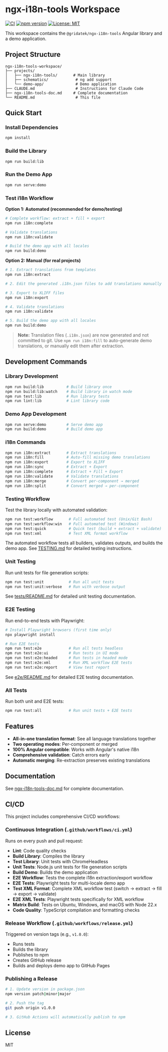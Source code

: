 # ngx-i18n-tools Workspace

[![CI](https://github.com/gridatek/ngx-i18n-tools/workflows/CI/badge.svg)](https://github.com/gridatek/ngx-i18n-tools/actions/workflows/ci.yml)
[![npm version](https://badge.fury.io/js/%40gridatek%2Fngx-i18n-tools.svg)](https://www.npmjs.com/package/@gridatek/ngx-i18n-tools)
[![License: MIT](https://img.shields.io/badge/License-MIT-yellow.svg)](https://opensource.org/licenses/MIT)

This workspace contains the `@gridatek/ngx-i18n-tools` Angular library and a demo application.

## Project Structure

```
ngx-i18n-tools-workspace/
├── projects/
│   ├── ngx-i18n-tools/       # Main library
│   ├── schematics/            # ng add support
│   └── demo-app/              # Demo application
├── CLAUDE.md                  # Instructions for Claude Code
├── ngx-i18n-tools-doc.md     # Complete documentation
└── README.md                  # This file
```

## Quick Start

### Install Dependencies

```bash
npm install
```

### Build the Library

```bash
npm run build:lib
```

### Run the Demo App

```bash
npm run serve:demo
```

### Test i18n Workflow

**Option 1: Automated (recommended for demo/testing)**

```bash
# Complete workflow: extract + fill + export
npm run i18n:complete

# Validate translations
npm run i18n:validate

# Build the demo app with all locales
npm run build:demo
```

**Option 2: Manual (for real projects)**

```bash
# 1. Extract translations from templates
npm run i18n:extract

# 2. Edit the generated .i18n.json files to add translations manually

# 3. Export to XLIFF files
npm run i18n:export

# 4. Validate translations
npm run i18n:validate

# 5. Build the demo app with all locales
npm run build:demo
```

> **Note:** Translation files (`.i18n.json`) are now generated and not committed to git. Use `npm run i18n:fill` to auto-generate demo translations, or manually edit them after extraction.

## Development Commands

### Library Development

```bash
npm run build:lib          # Build library once
npm run build:lib:watch    # Build library in watch mode
npm run test:lib           # Run library tests
npm run lint:lib           # Lint library code
```

### Demo App Development

```bash
npm run serve:demo         # Serve demo app
npm run build:demo         # Build demo app
```

### i18n Commands

```bash
npm run i18n:extract       # Extract translations
npm run i18n:fill          # Auto-fill missing demo translations
npm run i18n:export        # Export to XLIFF
npm run i18n:sync          # Extract + Export
npm run i18n:complete      # Extract + Fill + Export
npm run i18n:validate      # Validate translations
npm run i18n:merge         # Convert per-component → merged
npm run i18n:split         # Convert merged → per-component
```

### Testing Workflow

Test the library locally with automated validation:

```bash
npm run test:workflow       # Full automated test (Unix/Git Bash)
npm run test:workflow:win   # Full automated test (Windows)
npm run test:quick          # Quick test (build + extract + validate)
npm run test:xml            # Test XML format workflow
```

The automated workflow tests all builders, validates outputs, and builds the demo app. See [TESTING.md](./TESTING.md) for detailed testing instructions.

### Unit Testing

Run unit tests for file generation scripts:

```bash
npm run test:unit           # Run all unit tests
npm run test:unit:verbose   # Run with verbose output
```

See [tests/README.md](./tests/README.md) for detailed unit testing documentation.

### E2E Testing

Run end-to-end tests with Playwright:

```bash
# Install Playwright browsers (first time only)
npx playwright install

# Run E2E tests
npm run test:e2e            # Run all tests headless
npm run test:e2e:ui         # Run tests in UI mode
npm run test:e2e:headed     # Run tests in headed mode
npm run test:e2e:xml        # Run XML workflow E2E tests
npm run test:e2e:report     # View test report
```

See [e2e/README.md](./e2e/README.md) for detailed E2E testing documentation.

### All Tests

Run both unit and E2E tests:

```bash
npm run test:all            # Run unit tests + E2E tests
```

## Features

- **All-in-one translation format**: See all language translations together
- **Two operating modes**: Per-component or merged
- **100% Angular compatible**: Works with Angular's native i18n
- **Comprehensive validation**: Catch errors early
- **Automatic merging**: Re-extraction preserves existing translations

## Documentation

See [ngx-i18n-tools-doc.md](./ngx-i18n-tools-doc.md) for complete documentation.

## CI/CD

This project includes comprehensive CI/CD workflows:

### Continuous Integration (`.github/workflows/ci.yml`)

Runs on every push and pull request:

- **Lint**: Code quality checks
- **Build Library**: Compiles the library
- **Test Library**: Unit tests with ChromeHeadless
- **Unit Tests**: Node.js unit tests for file generation scripts
- **Build Demo**: Builds the demo application
- **E2E Workflow**: Tests the complete i18n extraction/export workflow
- **E2E Tests**: Playwright tests for multi-locale demo app
- **Test XML Format**: Complete XML workflow test (switch → extract → fill → export → validate)
- **E2E XML Tests**: Playwright tests specifically for XML workflow
- **Matrix Build**: Tests on Ubuntu, Windows, and macOS with Node 22.x
- **Code Quality**: TypeScript compilation and formatting checks

### Release Workflow (`.github/workflows/release.yml`)

Triggered on version tags (e.g., `v1.0.0`):

- Runs tests
- Builds the library
- Publishes to npm
- Creates GitHub release
- Builds and deploys demo app to GitHub Pages

### Publishing a Release

```bash
# 1. Update version in package.json
npm version patch|minor|major

# 2. Push the tag
git push origin v1.0.0

# 3. GitHub Actions will automatically publish to npm
```

## License

MIT
